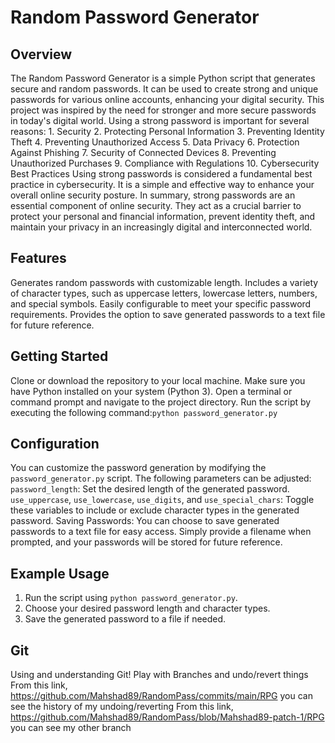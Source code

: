 # Random Password Generator 

## Overview 
 The Random Password Generator is a simple Python script that generates secure and random passwords. It can be used to create strong and unique passwords for various 
online accounts, enhancing your digital security. 
 This project was inspired by the need for stronger and more secure passwords in today's digital world. Using a strong password is important for several reasons: 1. Security 2. Protecting Personal Information 3. Preventing Identity Theft 4. Preventing Unauthorized Access 5. Data Privacy 6. Protection Against Phishing 7. Security of Connected Devices 8. Preventing Unauthorized Purchases 9. Compliance with Regulations 10. Cybersecurity Best Practices Using strong passwords is considered a fundamental best practice in cybersecurity. It is a simple and effective way to enhance your overall online security posture. In summary, strong passwords are an essential component of online security. They act as a crucial barrier to protect your personal and financial information, prevent identity theft, and maintain your privacy in an increasingly digital and interconnected world.

## Features 
Generates random passwords with customizable length. 
Includes a variety of character types, such as uppercase letters, lowercase letters, numbers, and special symbols. 
Easily configurable to meet your specific password requirements. 
Provides the option to save generated passwords to a text file for future reference.

## Getting Started 
Clone or download the repository to your local machine. 
Make sure you have Python installed on your system (Python 3). 
Open a terminal or command prompt and navigate to the project directory. 
Run the script by executing the following command:``` python password_generator.py ```

 ## Configuration 
 You can customize the password generation by modifying the `password_generator.py` script. The following parameters can be adjusted:
 `password_length`: Set the desired length of the generated password.
 `use_uppercase`, `use_lowercase`, `use_digits`, and `use_special_chars`: Toggle these variables to include or exclude character types in the generated password. 
 Saving Passwords: You can choose to save generated passwords to a text file for easy access. Simply provide a filename when prompted, and your passwords will be 
 stored for future reference. 

 ## Example Usage 
 1. Run the script using `python password_generator.py`. 
 2. Choose your desired password length and character types. 
 3. Save the generated password to a file if needed.

 ## Git 
 Using and understanding Git! Play with Branches and undo/revert things
 From this link, https://github.com/Mahshad89/RandomPass/commits/main/RPG you can see the history of my undoing/reverting
 From this link, https://github.com/Mahshad89/RandomPass/blob/Mahshad89-patch-1/RPG you can see my other branch
